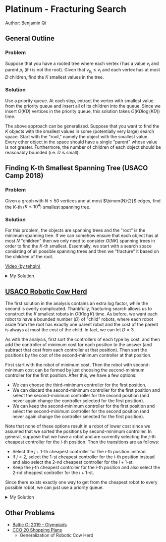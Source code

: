 # Platinum - Fracturing Search

Author: Benjamin Qi

## General Outline

### Problem

Suppose that you have a rooted tree where each vertex $i$ has a value $v_i$ and parent $p_i$ (if $i$ is not the root). Given that $v_{p_i} \le v_i$ and each vertex has at most $D$ children, find the $K$ smallest values in the tree.

### Solution

Use a priority queue. At each step, extract the vertex with smallest value from the priority queue and insert all of its children into the queue. Since we insert $O(KD)$ vertices in the priority queue, this solution takes $O(KD\log (KD))$ time.

The above approach can be generalized. Suppose that you want to find the $K$ objects with the smallest values in some (potentially very large) search space. Start with the "root," namely the object with the smallest value. Every other object in the space should have a single "parent" whose value is not greater. Furthermore, the number of children of each object should be reasonably bounded (i.e. $D$ is small).

## Finding K-th Smallest Spanning Tree (USACO Camp 2018)

### Problem

Given a graph with $N\le 50$ vertices and at most $\binom{N}{2}$ edges, find the $K$-th ($K\le 10^4$) smallest spanning tree.

### Solution

For this problem, the objects are spanning trees and the "root" is the minimum spanning tree. If we can somehow ensure that each object has at most $N$ "children" then we only need to consider $O(NK)$ spanning trees in order to find the $K$-th smallest. Essentially, we start with a search space consisting of all possible spanning trees and then we "fracture" it based on the children of the root.

[Video (by tehqin)](https://www.youtube.com/watch?v=EG_HfFMM0lE)

<details>

<summary>My Solution</summary>

This is equivalent to the solution given in the video. The runtime is $O(NMK\alpha(N))$ for storing the information about each spanning tree and $O(NK\log (NK))$ for the priority queue.

```cpp
#include<bits/stdc++.h>
using namespace std;
typedef bitset<1225> B;
typedef vector<int> vi;

struct DSU { // for Kruskal's
	vi e; void init(int n) { e = vi(n,-1); }
	int get(int x) { return e[x] < 0 ? x : e[x] = get(e[x]); } 
	bool sameSet(int a, int b) { return get(a) == get(b); }
	int size(int x) { return -e[get(x)]; }
	bool unite(int x, int y) { // union by size
		x = get(x), y = get(y); if (x == y) return 0;
		if (e[x] > e[y]) swap(x,y);
		e[x] += e[y]; e[y] = x; return 1;
	}
};

int N,M,K;
vector<array<int,3>> ed;

struct Partition {
	B ban; vi span; int wei = 0, fix = 0; // "fix" smallest edges in spanning tree
	Partition(B _ban, int _fix) : ban(_ban), fix(_fix) {
		DSU D; D.init(N); 
		for (int i = 0; i < M; ++i) if (!ban[i] && D.unite(ed[i][1],ed[i][2]))
			span.push_back(i), wei += ed[i][0]; // run Kruskal's ignoring banned edges
	}
};
bool operator<(const Partition& l, const Partition& r) { return l.wei > r.wei; } // for pq

int main() { 
	cin >> N >> M >> K;
	for (int i = 0; i < M; ++i) {
		int a,b,c; cin >> a >> b >> c;
		ed.push_back({c,a-1,b-1});
	}
	sort(begin(ed),end(ed));
	priority_queue<Partition> pq;
	pq.push({B(),0}); // start with MST
	for (int i = 1; i <= K; ++i) {
		if (!pq.size()) { cout << "-1\n"; exit(0); }
		auto a = pq.top(); pq.pop();
		assert(a.span.size() == N-1);
		if (i == K) { cout << a.wei << "\n"; exit(0); } // print K-th smallest
		while (a.fix < a.span.size()) { // insert O(N) children
			B t = a.ban; t[a.span[a.fix]] = 1;
			auto A = Partition(t,a.fix);
			if (A.span.size() == N-1) pq.push(A);
			a.fix ++;
		}
	}
}
```

</details>


## [USACO Robotic Cow Herd](http://www.usaco.org/index.php?page=viewproblem2&cpid=674)

The first solution in the analysis contains an extra log factor, while the second is overly complicated. Thankfully, fracturing search allows us to construct the $K$ smallest robots in $O(K\log K)$ time. As before, we want each robot to have a bounded number ($D$) of "child" robots, where each robot aside from the root has exactly one parent robot and the cost of the parent is always at most the cost of the child. In fact, we can let $D=3$.

As with the analysis, first sort the controllers of each type by cost, and then add the controller of minimum cost for each position to the answer (and subtract that cost from each controller at that position). Then sort the positions by the cost of the second-minimum controller at that position.

First start with the robot of minimum cost. Then the robot with second-minimum cost can be formed by just choosing the second-minimum controller for the first position. After this, we have a few options:

  * We can choose the third-minimum controller for the first position.
  * We can discard the second-minimum controller for the first position and select the second-minimum controller for the second position (and never again change the controller selected for the first position).
  * We can keep the second-minimum controller for the first position and select the second-minimum controller for the second position (and never again change the controller selected for the first position).

Note that none of these options result in a robot of lower cost since we assumed that we sorted the positions by second-minimum controller. In general, suppose that we have a robot and are currently selecting the $j$-th cheapest controller for the $i$-th position. Then the transitions are as follows:

 * Select the $j+1$-th cheapest controller for the $i$-th position instead.
 * If $j=2$, select the $1$-st cheapest controller for the $i$-th position instead and also select the $2$-nd cheapest controller for the $i+1$-st.
 * Keep the $j$-th cheapest controller for the $i$-th position and also select the $2$-nd cheapest controller for the $i+1$-st.

Since there exists exactly one way to get from the cheapest robot to every possible robot, we can just use a priority queue.

<details>

<summary>My Solution</summary>

```cpp
#include <bits/stdc++.h>
using namespace std;

typedef long long ll;
typedef pair<int,int> pi;
typedef vector<int> vi;
typedef pair<ll,pi> T;

#define f first
#define s second

int N,K;
ll tot; // sum of cheapest
vector<vi> v;
priority_queue<T,vector<T>,greater<T>> pq;

int main() {
	ios_base::sync_with_stdio(0); cin.tie(0);
	freopen("roboherd.in","r",stdin);
	freopen("roboherd.out","w",stdout);
	cin >> N >> K;
	for (int i = 0; i < N; ++i) {
		int m; cin >> m; 
		vi p(m); for (int& x: p) cin >> x; 
		sort(begin(p),end(p));
		tot += p[0]; for (int j = m-1; j >= 0; --j) p[j] -= p[0];
		if (p.size() > 1) v.push_back(p);
	}
	sort(begin(v),end(v)); // sort by second-cheapest
	pq.push({0,{0,0}}); 
	ll ans = 0;
	for (int i = 0; i < K; ++i) {
		auto a = pq.top(); pq.pop();
		ans += tot+a.f; int ind = a.s.f, pos = a.s.s;
		if (ind+1 < v.size()) {
			if (pos == 1) pq.push({a.f-v[ind][1]+v[ind+1][1],{ind+1,1}});
			if (pos) pq.push({a.f+v[ind+1][1],{ind+1,1}});
		}
		if (pos+1 < v[ind].size()) 
			pq.push({a.f+v[ind][pos+1]-v[ind][pos],{ind,pos+1}});
	}
	cout << ans << "\n";
}
```

</details>

## Other Problems

 * [Baltic OI 2019 - Olympiads](https://boi2019.eio.ee/tasks/)
 * [CCO 20 Shopping Plans](https://dmoj.ca/problem/cco20p6)
   * Generalization of Robotic Cow Herd